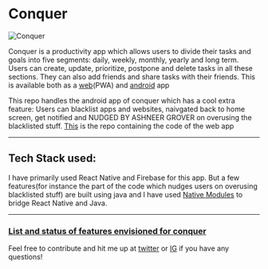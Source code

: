 # Conquer

![Conquer](https://play-lh.googleusercontent.com/o-p3GT0nKIn0ZZ2RJET1dICukLrEwJsySjo-LQ6WJ4mlqY6-ltFtkhyPpbgxWgIGUXJl=s180-rw)

Conquer is a productivity app which allows users to divide their tasks and goals into five segments: daily, weekly, monthly, yearly and long term. Users can create, update, prioritize, postpone and delete tasks in all these sections. They can also add friends and share tasks with their friends. This is available both as a [web](https://conquer-goals.netlify.app/)(PWA) and [android](https://github.com/devout-coder/conquer-rn-app/releases) app

This repo handles the android app of conquer which has a cool extra feature: Users can blacklist apps and websites, naivgated back to home screen, get notified and NUDGED BY ASHNEER GROVER on overusing the blacklisted stuff.
[This](https://github.com/devout-coder/conquer) is the repo containing the code of the web app

---

## Tech Stack used:

I have primarily used React Native and Firebase for this app. But a few features(for instance the part of the code which nudges users on overusing blacklisted stuff) are built using java and I have used [Native Modules](https://reactnative.dev/docs/native-modules-android) to bridge React Native and Java.

---

### [List and status of features envisioned for conquer](https://lime-handstand-aac.notion.site/Conquer-features-status-3cd4161709fb45aabc73d514517df06f)

Feel free to contribute and hit me up at [twitter](https://twitter.com/devout_coder) or [IG](https://www.instagram.com/devout_coder/) if you have any questions!
